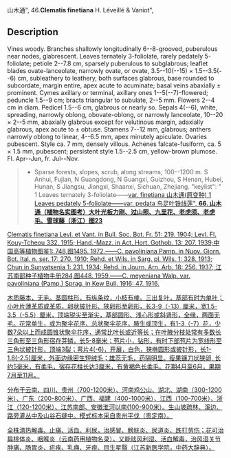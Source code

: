 山木通",
46.**Clematis finetiana** H. Léveillé & Vaniot",

## Description
Vines woody. Branches shallowly longitudinally 6--8-grooved, puberulous near nodes, glabrescent. Leaves ternately 3-foliolate, rarely pedately 5-foliolate; petiole 2--7.8 cm, sparsely puberulous to subglabrous; leaflet blades ovate-lanceolate, narrowly ovate, or ovate, 3.5--10(--15) × 1.5--3.5(--6) cm, subleathery to leathery, both surfaces glabrous, base rounded to subcordate, margin entire, apex acute to acuminate; basal veins abaxially ± prominent. Cymes axillary or terminal, axillary ones 1--5(--7)-flowered; peduncle 1.5--9 cm; bracts triangular to subulate, 2--5 mm. Flowers 2--4 cm in diam. Pedicel 1.5--6 cm, glabrous or nearly so. Sepals 4(--6), white, spreading, narrowly oblong, obovate-oblong, or narrowly lanceolate, 10--20 × 2--5 mm, abaxially glabrous except for velutinous margin, adaxially glabrous, apex acute to ± obtuse. Stamens 7--12 mm, glabrous; anthers narrowly oblong to linear, 4--6.5 mm, apex minutely apiculate. Ovaries pubescent. Style ca. 7 mm, densely villous. Achenes falcate-fusiform, ca. 5 × 1.5 mm, pubescent; persistent style 1.5--2.5 cm, yellow-brown plumose. Fl. Apr--Jun, fr. Jul--Nov.

> * Sparse forests, slopes, scrub, along streams; 100--1200 m. S Anhui, Fujian, N Guangdong, N Guangxi, Guizhou, S Henan, Hubei, Hunan, S Jiangsu, Jiangxi, Shaanxi, Sichuan, Zhejiang.
  "keylist": "
1 Leaves ternately 3-foliolate——<a href='/info/Clematis finetiana var. finetiana?t=foc'>var. finetiana 山木通(原变种)
1 Leaves pedately 5-foliolate——<a href='/info/Clematis finetiana var. pedata?t=foc'>var. pedata 鸟足叶铁线莲",
**66. 山木通（植物名实图考）大叶光板力刚、过山照、九里花、老虎须、老虎毛、雪球藤（浙江）图23**

Clematis finetiana Levl. et Vant. in Bull. Soc. Bot. Fr. 51: 219. 1904; Levl. Fl. Kouy-Tcheou 332. 1915; Hand.-Mazz. in Act. Hort. Gothob. 13: 207. 1939;中国高等植物图鉴1: 748,图1495. 1972.——C. pavoliniana Pamp. in Nuov. Giorn. Bot. Ital. n. ser. 17: 270. 1910; Rehd. et Wils. in Sarg. pl. Wils. 1: 328. 1913; Chun in Sunyatsenia 1: 231. 1934; Rehd. in Journ. Arn. Arb. 18: 256. 1937; 江苏南部种子植物手册284,图448. 1959.——C. meyeniana Walp. var. pavoliniana (Pamp.) Sprag. in Kew Bull. 1916: 47. 1916.

木质藤本，无毛。茎圆柱形，有纵条纹，小枝有棱。三出复叶，基部有时为单叶；小叶片薄革质或革质，卵状披针形、狭卵形至卵形，长3-9（-13）厘米，宽1.5-3.5（-5.5）厘米，顶端锐尖至渐尖，基部圆形、浅心形或斜肾形，全缘，两面无毛。花常单生，或为聚伞花序、总状聚伞花序，腋生或顶生，有1-3（-7）花，少数7朵以上而成圆锥状聚伞花序，通常比叶长或近等长；在叶腋分枝处常有多数长三角形至三角形宿存芽鳞，长5-8毫米；苞片小，钻形，有时下部苞片为宽线形至三角状披针形，顶端3裂；萼片4(-6)，开展，白色，狭椭圆形或披针形，长1-1.8(-2.5)厘米，外面边缘密生短绒毛；雄蕊无毛，药隔明显。瘦果镰刀状狭卵, 长约5毫米，有柔毛，宿存花柱长达3厘米，有黄褐色长柔毛。花期4月至6月，果期7月至11月。

分布于云南、四川、贵州（700-1200米）、河南鸡公山、湖北、湖南（300-1200米）、广东（200-800米）、广西、福建（400-1000米）、江西（100-700米）、浙江（120-1200米）、江苏南部、安徽淮河以南(100-900米）。生山坡疏林、溪边、路旁灌丛中及山谷石缝中。模式标本采自贵州平伐（贵定南）。

全株清热解毒、止痛、活血、利尿，治感冒、膀胱炎、尿道炎、跌打劳伤；花可治扁桃体炎、咽喉炎（云南药用植物名录）。又能祛风利湿、活血解毒，治风湿关节肿痛、肠胃炎、疟疾、乳痈、牙疳、目生星翳（江苏新医学院，中药大辞典）。
